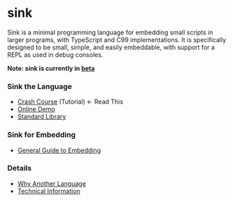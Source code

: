 
sink
====

Sink is a minimal programming language for embedding small scripts in larger programs, with
TypeScript and C99 implementations.  It is specifically designed to be small, simple, and easily
embeddable, with support for a REPL as used in debug consoles.

**Note: sink is currently in [beta](https://en.wikipedia.org/wiki/Software_release_life_cycle#Beta)**

### Sink the Language

* [Crash Course](https://github.com/voidqk/sink/blob/master/docs/crash-course.md) (Tutorial)
&larr; Read This
* [Online Demo](https://rawgit.com/voidqk/sink/master/dist/repl.html)
* [Standard Library](https://github.com/voidqk/sink/blob/master/docs/lib.md)

### Sink for Embedding

* [General Guide to Embedding](https://github.com/voidqk/sink/blob/master/docs/embedding.md)

### Details

* [Why Another Language](https://github.com/voidqk/sink/blob/master/docs/why.md)
* [Technical Information](https://github.com/voidqk/sink/blob/master/docs/tech-info.md)
